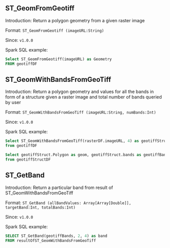## ST_GeomFromGeotiff

Introduction: Return a polygon geometry from a given raster image

Format: `ST_GeomFromGeotiff (imageURL:String)`

Since: `v1.0.0`

Spark SQL example:
```SQL
Select ST_GeomFromGeotiff(imageURL) as Geometry
FROM geotiffDF
```

## ST_GeomWithBandsFromGeoTiff

Introduction: Return a polygon geometry and values for all the bands in form of a structure given a raster image and total number of bands queried by user

Format: `ST_GeomWithBandsFromGeoTiff (imageURL:String, numBands:Int)`

Since: `v1.0.0`

Spark SQL example:
```SQL
Select ST_GeomWithBandsFromGeoTiff(rasterDF.imageURL, 4) as geotiffStruct 
from geotiffDF

Select geotiffStruct.Polygon as geom, geotiffStruct.bands as geotiffBands 
from geotiffStructDF
```


## ST_GetBand 

Introduction: Return a particular band from result of ST_GeomWithBandsFromGeoTiff

Format: `ST_GetBand (allBandValues: Array[Array[Double]], targetBand:Int, totalBands:Int)`

Since: `v1.0.0`

Spark SQL example:
```SQL
SELECT ST_GetBand(geotiffBands, 2, 4) as band
FROM resultOfST_GeomWithBandsFromGeoTiff
```
